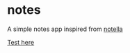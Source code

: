 # notes

A simple notes app inspired from [notella](https://github.com/siddharthkp/notella)

[Test here](https://pldubouilh.github.io/notes)